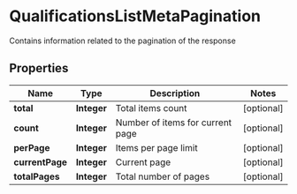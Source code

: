 

# QualificationsListMetaPagination

Contains information related to the pagination of the response

## Properties

| Name | Type | Description | Notes |
|------------ | ------------- | ------------- | -------------|
|**total** | **Integer** | Total items count |  [optional] |
|**count** | **Integer** | Number of items for current page |  [optional] |
|**perPage** | **Integer** | Items per page limit |  [optional] |
|**currentPage** | **Integer** | Current page |  [optional] |
|**totalPages** | **Integer** | Total number of pages |  [optional] |



